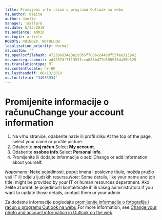 ```yaml
---
title: Promijeni info račun u programu Outlook na webu
ms.author: daeite
author: daeite
manager: joallard
ms.date: 6/13/2019
ms.audience: Admin
ms.topic: article
ROBOTS: NOINDEX, NOFOLLOW
localization_priority: Normal
ms.custom: ''
ms.openlocfilehash: 472386634e3a2c0b6f7886cc449df53fee313942
ms.sourcegitcommit: ad4257df7113531cea883b477d505918da99b325
ms.translationtype: MT
ms.contentlocale: hr-HR
ms.lasthandoff: 06/13/2019
ms.locfileid: "34933934"
---
```

# <a name="change-your-account-information"></a><span data-ttu-id="a948c-102">Promijenite informacije o računu</span><span class="sxs-lookup"><span data-stu-id="a948c-102">Change your account information</span></span>

1. <span data-ttu-id="a948c-103">Na vrhu stranice, odaberite naziv ili profil sliku.</span><span class="sxs-lookup"><span data-stu-id="a948c-103">At the top of the page, select your name or profile picture.</span></span>
1. <span data-ttu-id="a948c-104">Odaberite **moj račun**.</span><span class="sxs-lookup"><span data-stu-id="a948c-104">Select **My account**.</span></span>
1. <span data-ttu-id="a948c-105">Odaberite **osobne info**.</span><span class="sxs-lookup"><span data-stu-id="a948c-105">Select **Personal info**.</span></span>
1. <span data-ttu-id="a948c-106">Promijenite ili dodajte informacije o sebi.</span><span class="sxs-lookup"><span data-stu-id="a948c-106">Change or add information about yourself.</span></span>

<span data-ttu-id="a948c-107">*Napomena:* Neke pojedinosti, poput imena i poslovne titule, možda pružio vaš IT ili odjelu ljudskih resursa.</span><span class="sxs-lookup"><span data-stu-id="a948c-107">*Note:* Some details, like your name and job title, might be provided by your IT or human resources department.</span></span> <span data-ttu-id="a948c-108">Ako želite ažurirati te pojedinosti kontaktirajte ih ili vašeg administratora.</span><span class="sxs-lookup"><span data-stu-id="a948c-108">If you want to update those details, contact them or your admin.</span></span>

<span data-ttu-id="a948c-109">Za dodatne informacije pogledajte [promijenite informacije o fotografija i račun u programu Outlook na webu](https://support.office.com/article/b2dbb289-851d-4bed-93c3-3e136f5659ec).</span><span class="sxs-lookup"><span data-stu-id="a948c-109">For more information, see [Change your photo and account information in Outlook on the web](https://support.office.com/article/b2dbb289-851d-4bed-93c3-3e136f5659ec).</span></span>
